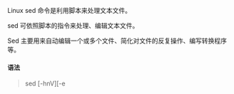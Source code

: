 Linux sed 命令是利用脚本来处理文本文件。

sed 可依照脚本的指令来处理、编辑文本文件。

Sed 主要用来自动编辑一个或多个文件、简化对文件的反复操作、编写转换程序等。

#### 语法
> sed [-hnV][-e<script>][-f<script文件>][文本文件]

#### 参数说明：

- -e<script>或--expression=<script> 以选项中指定的script来处理输入的文本文件。
- -f<script文件>或--file=<script文件> 以选项中指定的script文件来处理输入的文本文件。
- -h或--help 显示帮助。
- -n或--quiet或--silent 仅显示script处理后的结果。
- -V或--version 显示版本信息。


#### 动作说明：

- a ：新增， a 的后面可以接字串，而这些字串会在新的一行出现(目前的下一行)～
- c ：取代， c 的后面可以接字串，这些字串可以取代 n1,n2 之间的行！
- d ：删除，因为是删除啊，所以 d 后面通常不接任何咚咚；
- i ：插入， i 的后面可以接字串，而这些字串会在新的一行出现(目前的上一行)；
- p ：打印，亦即将某个选择的数据印出。通常 p 会与参数 sed -n 一起运行～
- s ：取代，可以直接进行取代的工作哩！通常这个 s 的动作可以搭配正规表示法！例如 1,20s/old/new/g 就是啦！


#### 实例
在testfile文件的第四行后添加一行，并将结果输出到标准输出，在命令行提示符下输入如下命令：

> sed -e 4a\newLine testfile 

首先查看testfile中的内容如下：

> $ cat testfile #查看testfile 中的内容  
> HELLO LINUX!  
> Linux is a free unix-type opterating system.  
> This is a linux testfile!  
> Linux test 

使用sed命令后，输出结果如下：

> $ sed -e 4a\newline testfile #使用sed 在第四行后添加新字符串  
> HELLO LINUX! #testfile文件原有的内容  
> Linux is a free unix-type opterating system.  
> This is a linux testfile!  
> Linux test  
> newline 

摘自：[菜鸟教程](https://www.runoob.com/linux/linux-comm-sed.html)
